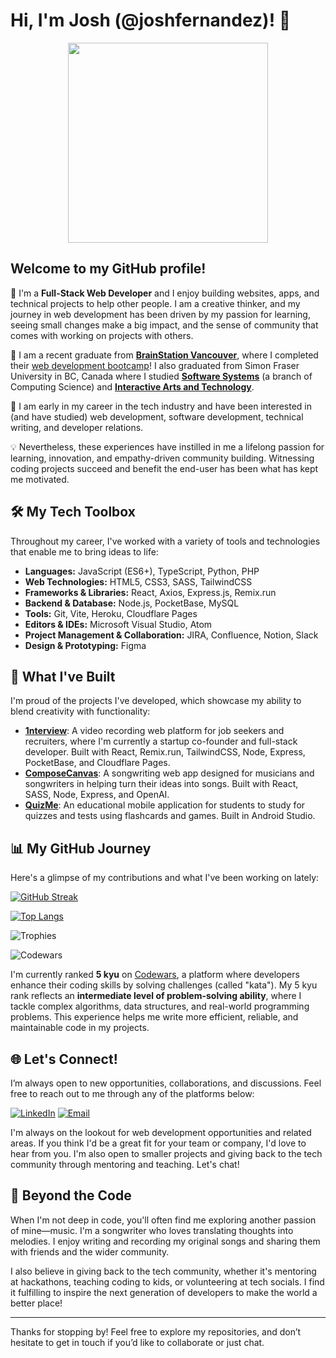 # Hi, I'm Josh (@joshfernandez)! 👋

<p align="center">
  <img src="https://media.giphy.com/media/3o85xpJDoAcPrVIeOs/giphy.gif" width=320px height=320px />
</p>

## Welcome to my GitHub profile!

🌱 I'm a **Full-Stack Web Developer** and I enjoy building websites, apps, and technical projects to help other people. I am a creative thinker, and my journey in web development has been driven by my passion for learning, seeing small changes make a big impact, and the sense of community that comes with working on projects with others.

🎒 I am a recent graduate from [**BrainStation Vancouver**](https://brainstation.io/vancouver), where I completed their [web development bootcamp](https://brainstation.io/online/software-engineering-bootcamp)! I also graduated from Simon Fraser University in BC, Canada where I studied [**Software Systems**](https://www.sfu.ca/computing/prospective-students/undergraduate-students/programs/degree-programs/softwaresystems.html) (a branch of Computing Science) and [**Interactive Arts and Technology**](https://www.sfu.ca/siat/programs/undergraduate/prospective-students.html).

👀 I am early in my career in the tech industry and have been interested in (and have studied) web development, software development, technical writing, and developer relations.

💡 Nevertheless, these experiences have instilled in me a lifelong passion for learning, innovation, and empathy-driven community building. Witnessing coding projects succeed and benefit the end-user has been what has kept me motivated.

## 🛠️ My Tech Toolbox

Throughout my career, I've worked with a variety of tools and technologies that enable me to bring ideas to life:

- **Languages:** JavaScript (ES6+), TypeScript, Python, PHP
- **Web Technologies:** HTML5, CSS3, SASS, TailwindCSS
- **Frameworks & Libraries:** React, Axios, Express.js, Remix.run
- **Backend & Database:** Node.js, PocketBase, MySQL
- **Tools:** Git, Vite, Heroku, Cloudflare Pages
- **Editors & IDEs:** Microsoft Visual Studio, Atom
- **Project Management & Collaboration:** JIRA, Confluence, Notion, Slack
- **Design & Prototyping:** Figma


## 🚀 What I've Built

I'm proud of the projects I've developed, which showcase my ability to blend creativity with functionality:

- [**1nterview**](https://1nterview.com/): A video recording web platform for job seekers and recruiters, where I'm currently a startup co-founder and full-stack developer. Built with React, Remix.run, TailwindCSS, Node, Express, PocketBase, and Cloudflare Pages.
- [**ComposeCanvas**](https://github.com/joshfernandez/josh-fernandez-composecanvas): A songwriting web app designed for musicians and songwriters in helping turn their ideas into songs. Built with React, SASS, Node, Express, and OpenAI.
- [**QuizMe**](https://github.com/joshfernandez/iat359_quizme): An educational mobile application for students to study for quizzes and tests using flashcards and games. Built in Android Studio.

## 📊 My GitHub Journey

Here's a glimpse of my contributions and what I've been working on lately:

[![GitHub Streak](https://github-readme-streak-stats.herokuapp.com?user=joshfernandez&theme=radical&hide_current_streak=true)](https://git.io/streak-stats)

[![Top Langs](https://github-readme-stats.vercel.app/api/top-langs/?username=joshfernandez&layout=donut-vertical&theme=radical&langs_count=20&hide=CMake,M4,C,Stylus,Objective-C,Hack)](https://github.com/anuraghazra/github-readme-stats)

![Trophies](https://github-profile-trophy.vercel.app/?username=joshfernandez&theme=onestar&column=4&rank=SSS,SS,S,AAA,AA,A,B)

![Codewars](https://www.codewars.com/users/joshfernandez/badges/large)

I'm currently ranked **5 kyu** on [Codewars](https://www.codewars.com), a platform where developers enhance their coding skills by solving challenges (called "kata"). My 5 kyu rank reflects an **intermediate level of problem-solving ability**, where I tackle complex algorithms, data structures, and real-world programming problems. This experience helps me write more efficient, reliable, and maintainable code in my projects.

## 🌐 Let's Connect!

I’m always open to new opportunities, collaborations, and discussions. Feel free to reach out to me through any of the platforms below:

[![LinkedIn](https://img.shields.io/badge/LinkedIn-0A66C2?style=for-the-badge&logo=linkedin&logoColor=white)](https://www.linkedin.com/in/josh-fernandez)
[![Email](https://img.shields.io/badge/Email-D14836?style=for-the-badge&logo=gmail&logoColor=white)](mailto:joshf.dev@gmail.com)

I'm always on the lookout for web development opportunities and related areas. If you think I'd be a great fit for your team or company, I'd love to hear from you. I'm also open to smaller projects and giving back to the tech community through mentoring and teaching. Let's chat!

## 🎸 Beyond the Code

When I'm not deep in code, you'll often find me exploring another passion of mine—music. I'm a songwriter who loves translating thoughts into melodies. I enjoy writing and recording my original songs and sharing them with friends and the wider community.

I also believe in giving back to the tech community, whether it's mentoring at hackathons, teaching coding to kids, or volunteering at tech socials. I find it fulfilling to inspire the next generation of developers to make the world a better place!

---

Thanks for stopping by! Feel free to explore my repositories, and don’t hesitate to get in touch if you’d like to collaborate or just chat.

